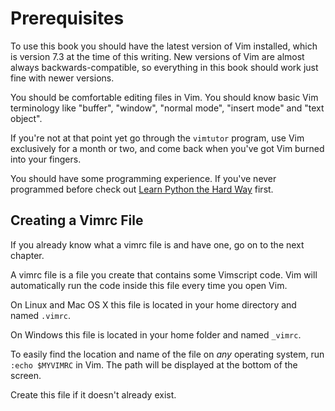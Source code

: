 Prerequisites
=============

To use this book you should have the latest version of Vim installed, which is
version 7.3 at the time of this writing.  New versions of Vim are almost always
backwards-compatible, so everything in this book should work just fine with
newer versions.

You should be comfortable editing files in Vim.  You should know basic Vim
terminology like "buffer", "window", "normal mode", "insert mode" and "text
object".

If you're not at that point yet go through the `vimtutor` program, use Vim
exclusively for a month or two, and come back when you've got Vim burned into
your fingers.

You should have some programming experience.  If you've never programmed before
check out [Learn Python the Hard Way](http://learnpythonthehardway.org/) first.

Creating a Vimrc File
---------------------

If you already know what a vimrc file is and have one, go on to the next
chapter.

A vimrc file is a file you create that contains some Vimscript code.  Vim will
automatically run the code inside this file every time you open Vim.

On Linux and Mac OS X this file is located in your home directory and named
`.vimrc`.

On Windows this file is located in your home folder and named `_vimrc`.

To easily find the location and name of the file on *any* operating system, run
`:echo $MYVIMRC` in Vim.  The path will be displayed at the bottom of the
screen.

Create this file if it doesn't already exist.

